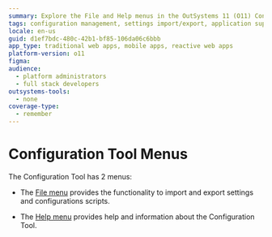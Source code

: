 ```yaml
---
summary: Explore the File and Help menus in the OutSystems 11 (O11) Configuration Tool for managing settings and accessing support information.
tags: configuration management, settings import/export, application support, technical support, configuration tool
locale: en-us
guid: d1ef7bdc-480c-42b1-bf85-106da06c6bbb
app_type: traditional web apps, mobile apps, reactive web apps
platform-version: o11
figma:
audience:
  - platform administrators
  - full stack developers
outsystems-tools:
  - none
coverage-type:
  - remember
---
```


# Configuration Tool Menus

The Configuration Tool has 2 menus:

* The [File menu](menu-file.md) provides the functionality to import and export settings and configurations scripts. 

* The [Help menu](menu-help.md) provides help and information about the Configuration Tool.
